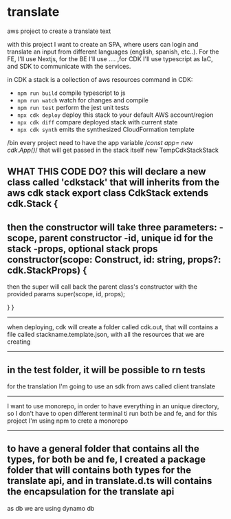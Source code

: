 # translate
aws project to create a translate text

with this project I want to create an SPA, where users can login and translate an input from different languages (english, spanish, etc..).
For the FE, I'll use Nextjs, for the BE I'll use .... ,for CDK I'll use typescript as IaC, and SDK to communicate with the services.

in CDK a stack is a collection of aws resources
command in CDK:
* `npm run build`   compile typescript to js
* `npm run watch`   watch for changes and compile
* `npm run test`    perform the jest unit tests
* `npx cdk deploy`  deploy this stack to your default AWS account/region
* `npx cdk diff`    compare deployed stack with current state
* `npx cdk synth`   emits the synthesized CloudFormation template

/bin
every project need to have the app variable
/*const app= new cdk.App()*/
that will get passed in the stack itself
new TempCdkStackStack

WHAT THIS CODE DO?
this will declare a new class called 'cdkstack' that will inherits from the aws cdk stack
export class CdkStack extends cdk.Stack {
-----
then the constructor will take three parameters:
-scope, parent constructor
-id, unique id for the stack
-props, optional stack props
  constructor(scope: Construct, id: string, props?: cdk.StackProps) {
---------
then the super will call back the parent class's constructor with the provided params
    super(scope, id, props);

  }
}

------
when deploying, cdk will create a folder called cdk.out, that will contains a file called stackname.template.json, with all the resources that we are creating

--------
in the test folder, it will be possible to rn tests
-----

for the translation I'm going to use an sdk from aws called client translate

----------
I want to use monorepo, in order to have everything in an unique directory, so I don't have to open different terminal ti run both be and fe, and for this project I'm using npm to crete a monorepo 

----
to have a general folder that contains all the types, for both be and fe, I created a package folder that will contains both types for the translate api, and in translate.d.ts will contains the encapsulation for the translate api 
-----

as db we are using dynamo db
